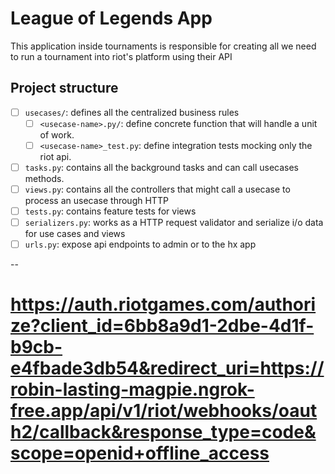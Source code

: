 # League of Legends App

This application inside tournaments is responsible for creating all we need
to run a tournament into riot's platform using their API

## Project structure

- [ ] `usecases/`: defines all the centralized business rules
  - [ ] `<usecase-name>.py/`: define concrete function that will handle a unit of work.
  - [ ] `<usecase-name>_test.py`: define integration tests mocking only the riot api.
- [ ] `tasks.py`: contains all the background tasks and can call usecases methods.
- [ ] `views.py`: contains all the controllers that might call a usecase to process an usecase through HTTP
- [ ] `tests.py`: contains feature tests for views
- [ ] `serializers.py`: works as a HTTP request validator and serialize i/o data for use cases and views
- [ ] `urls.py`: expose api endpoints to admin or to the hx app

--

# https://auth.riotgames.com/authorize?client_id=6bb8a9d1-2dbe-4d1f-b9cb-e4fbade3db54&redirect_uri=https://robin-lasting-magpie.ngrok-free.app/api/v1/riot/webhooks/oauth2/callback&response_type=code&scope=openid+offline_access
